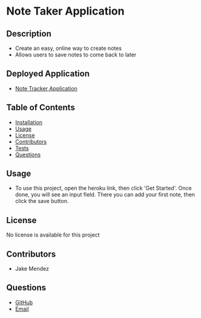 
  # Note Taker Application

  ## Description

  * Create an easy, online way to create notes
  * Allows users to save notes to come back to later

  ## Deployed Application

  * [Note Tracker Application](https://jakes-note-taker.herokuapp.com/notes)

  ## Table of Contents

  - [Installation](#Installation)
  - [Usage](#Usage)
  - [License](#License)
  - [Contributors](#Contributors)
  - [Tests](#Tests)
  - [Questions](#Questions)

  ## Usage

  * To use this project, open the heroku link, then click 'Get Started'. Once done, you will see an input field.  There you can add your first note, then click  the save button. 

  ## License

  No license is available for this project

  ## Contributors
  
  * Jake Mendez

  ## Questions

  * [GitHub](https://github.com/jakem8532)
  * [Email](jakem8532@gmail.com)

